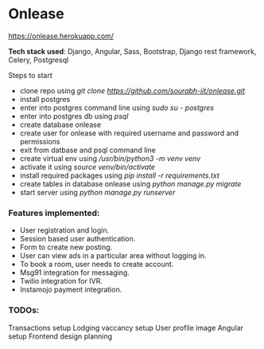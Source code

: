 
# Onlease
https://onlease.herokuapp.com/

**Tech stack used**: Django, Angular, Sass, Bootstrap, Django rest framework, Celery, Postgresql

Steps to start

- clone repo using *git clone https://github.com/sourabh-iit/onlease.git*
- install postgres
- enter into postgres command line using *sudo su - postgres*
- enter into postgres db using *psql*
- create database onlease
- create user for onlease with required username and password and permissions
- exit from datbase and psql command line
- create virtual env using */usr/bin/python3 -m venv venv*
- activate it using *source venv/bin/activate*
- install required packages using *pip install -r requirements.txt*
- create tables in database onlease using *python manage.py migrate*
- start server using *python manage.py runserver*

### Features implemented:
- User registration and login.
- Session based user authentication.
- Form to create new posting.
- User can view ads in a particular area without logging in.
- To book a room, user needs to create account.
- Msg91 integration for messaging.
- Twilio integration for IVR.
- Instamojo payment integration.


### TODOs:
Transactions setup
Lodging vaccancy setup
User profile image
Angular setup
Frontend design planning